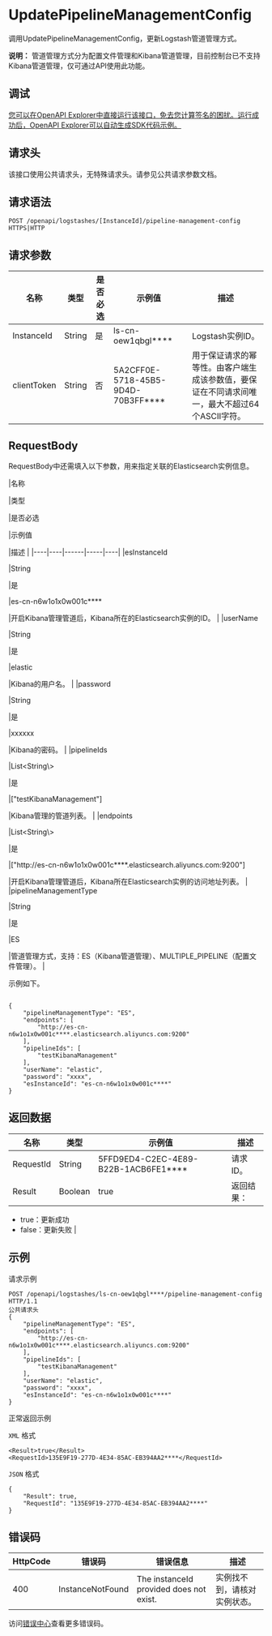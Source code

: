 # UpdatePipelineManagementConfig

调用UpdatePipelineManagementConfig，更新Logstash管道管理方式。

**说明：** 管道管理方式分为配置文件管理和Kibana管道管理，目前控制台已不支持Kibana管道管理，仅可通过API使用此功能。

## 调试

[您可以在OpenAPI Explorer中直接运行该接口，免去您计算签名的困扰。运行成功后，OpenAPI Explorer可以自动生成SDK代码示例。](https://api.aliyun.com/#product=elasticsearch&api=UpdatePipelineManagementConfig&type=ROA&version=2017-06-13)

## 请求头

该接口使用公共请求头，无特殊请求头。请参见公共请求参数文档。

## 请求语法

```
POST /openapi/logstashes/[InstanceId]/pipeline-management-config HTTPS|HTTP
```

## 请求参数

|名称|类型|是否必选|示例值|描述|
|--|--|----|---|--|
|InstanceId|String|是|ls-cn-oew1qbgl\*\*\*\*|Logstash实例ID。 |
|clientToken|String|否|5A2CFF0E-5718-45B5-9D4D-70B3FF\*\*\*\*|用于保证请求的幂等性。由客户端生成该参数值，要保证在不同请求间唯一，最大不超过64个ASCII字符。 |

## RequestBody

RequestBody中还需填入以下参数，用来指定关联的Elasticsearch实例信息。

|名称

|类型

|是否必选

|示例值

|描述 |
|----|----|------|-----|----|
|esInstanceId

|String

|是

|es-cn-n6w1o1x0w001c\*\*\*\*

|开启Kibana管理管道后，Kibana所在的Elasticsearch实例的ID。 |
|userName

|String

|是

|elastic

|Kibana的用户名。 |
|password

|String

|是

|xxxxxx

|Kibana的密码。 |
|pipelineIds

|List<String\\\>

|是

|\["testKibanaManagement"\]

|Kibana管理的管道列表。 |
|endpoints

|List<String\\\>

|是

|\["http://es-cn-n6w1o1x0w001c\*\*\*\*.elasticsearch.aliyuncs.com:9200"\]

|开启Kibana管理管道后，Kibana所在Elasticsearch实例的访问地址列表。 |
|pipelineManagementType

|String

|是

|ES

|管道管理方式，支持：ES（Kibana管道管理）、MULTIPLE\_PIPELINE（配置文件管理）。 |

示例如下。

```

{
    "pipelineManagementType": "ES",
    "endpoints": [
        "http://es-cn-n6w1o1x0w001c****.elasticsearch.aliyuncs.com:9200"
    ],
    "pipelineIds": [
        "testKibanaManagement"
    ],
    "userName": "elastic",
    "password": "xxxx",
    "esInstanceId": "es-cn-n6w1o1x0w001c****"
}

```

## 返回数据

|名称|类型|示例值|描述|
|--|--|---|--|
|RequestId|String|5FFD9ED4-C2EC-4E89-B22B-1ACB6FE1\*\*\*\*|请求ID。 |
|Result|Boolean|true|返回结果：

 -   true：更新成功
-   false：更新失败 |

## 示例

请求示例

```
POST /openapi/logstashes/ls-cn-oew1qbgl****/pipeline-management-config HTTP/1.1
公共请求头
{
    "pipelineManagementType": "ES",
    "endpoints": [
        "http://es-cn-n6w1o1x0w001c****.elasticsearch.aliyuncs.com:9200"
    ],
    "pipelineIds": [
        "testKibanaManagement"
    ],
    "userName": "elastic",
    "password": "xxxx",
    "esInstanceId": "es-cn-n6w1o1x0w001c****"
}
```

正常返回示例

`XML` 格式

```
<Result>true</Result>
<RequestId>135E9F19-277D-4E34-85AC-EB394AA2****</RequestId>
```

`JSON` 格式

```
{
	"Result": true,
	"RequestId": "135E9F19-277D-4E34-85AC-EB394AA2****"
}
```

## 错误码

|HttpCode|错误码|错误信息|描述|
|--------|---|----|--|
|400|InstanceNotFound|The instanceId provided does not exist.|实例找不到，请核对实例状态。|

访问[错误中心](https://error-center.aliyun.com/status/product/elasticsearch)查看更多错误码。

